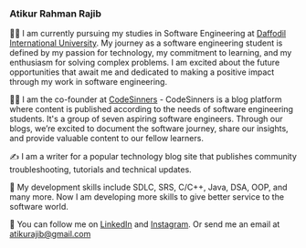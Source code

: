 ### Atikur Rahman Rajib

👋🏻   I am currently pursuing my studies in Software Engineering at [Daffodil International University](https://daffodilvarsity.edu.bd/). My journey as a software engineering student is defined by my passion for technology, my commitment to learning, and my enthusiasm for solving complex problems. I am excited about the future opportunities that await me and dedicated to making a positive impact through my work in software engineering.

👋🏻   I am the co-founder at [CodeSinners](https://www.codesinners.com) - CodeSinners is a blog platform where content is published according to the needs of software engineering students. It's a group of seven aspiring software engineers. Through our blogs, we’re excited to document the software journey, share our insights, and provide valuable content to our fellow learners.

✍️   I am a writer for a popular technology blog site that publishes community troubleshooting, tutorials and technical updates.

🌱   My development skills include SDLC, SRS, C/C++, Java, DSA, OOP, and many more. Now I am developing more skills to give better service to the software world.

🐢   You can follow me on [LinkedIn](https://www.linkedin.com/in/atikurajib) and [Instagram](https://www.instagram.com/atikurajib). Or send me an email at atikurajib@gmail.com






